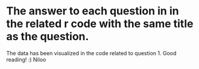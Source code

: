 # The answer to each question in in the related r code with the same title as the question. 
The data has been visualized in the code related to question 1. 
Good reading! :)
Niloo
